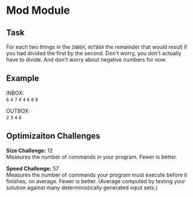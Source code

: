 
# Mod Module

## Task

For each two things in the `INBOX`, `OUTBOX` the remainder that would result if you had divided the first by the second. Don't worry, you don't actually have to divide. And don't worry about negative numbers for now.

## Example

INBOX:  
`6` `4` `7` `4` `4` `6` `0` `8`

OUTBOX:  
`2` `3` `4` `0`

## Optimizaiton Challenges

**Size Challenge:** 12  
Measures the number of commands in your program. Fewer is better.

**Speed Challenge:** 57  
Measures the number of commands your program must execute before it finishes, on average. Fewer is better. (Average computed by testing your solution against many deterministically generated input sets.)
